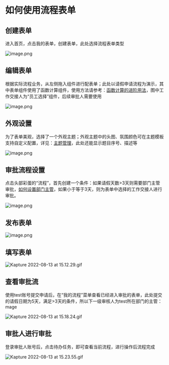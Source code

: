 # 如何使用流程表单

## 创建表单

进入首页，点击我的表单，创建表单，此处选择流程表单类型

![image.png](https://oss.tduckcloud.com/1660373981501-0159785b-7cf2-4604-8709-985d141d3237.png)

## 编辑表单

根据实际流程业务，从左侧拖入组件进行配表单；此处以请假申请流程为演示，其中表单组件使用了函数计算组件，使用方法请参考：[函数计算的进阶用法](https://www.yuque.com/tduck/home/qhx8me?view=doc_embed)，图中工作交接人为“员工选择”组件，后续审批人需要使用

![image.png](https://oss.tduckcloud.com/1660374111251-68d01fa4-4810-4ebd-bcf8-0bc5fe719682.png)

## 外观设置

为了表单美观，选择了一个外观主题；外观主题中的头图、氛围颜色可在主题模板支持自定义配置，详见：[主题管理](https://www.yuque.com/tduck/home/sycs0p)，此处还能显示题目序号、描述等

![image.png](https://oss.tduckcloud.com/1660374323628-547a0fed-a77c-4c9a-989c-7e82bdeffc87.png)

## 审批流程设置

点击头部彩蛋的“流程”，首先创建一个条件：如果请假天数>3天则需要部门主管审批，[如何设置部门主管](https://www.yuque.com/tduck/home/hetets)，如果小于等于3天，则为表单中选择的工作交接人进行审批。

![image.png](https://oss.tduckcloud.com/1660374598354-0fcef32c-ee4a-4bbd-8e0d-c43a6ec8056e.png)

## 发布表单

![image.png](https://oss.tduckcloud.com/1660374639154-3c176e45-6d75-4ebf-bf43-2b280ccf1e47.png)

## 填写表单

![Kapture 2022-08-13 at 15.12.29.gif](https://oss.tduckcloud.com/1660374804107-2eb9e856-a681-44e8-b298-8d00a6e93994.gif)

## 查看审批流

使用test账号提交申请后，在“我的流程”菜单查看已经进入审批的表单，此处提交的请假日期为5天，满足>3天的条件，所以下一级审核人为test所在部门的主管：mage

![Kapture 2022-08-13 at 15.18.24.gif](https://oss.tduckcloud.com/1660375141586-fabbcb9f-08dc-451e-975f-cf7a26f0a153.gif)

## 审批人进行审批

登录审批人账号后，点击待办任务，即可查看当前流程，进行操作后流程完成

![Kapture 2022-08-13 at 15.23.55.gif](https://oss.tduckcloud.com/1660375489073-6f4e3604-5bcc-4e34-aede-5e13f9e8d373.gif)
